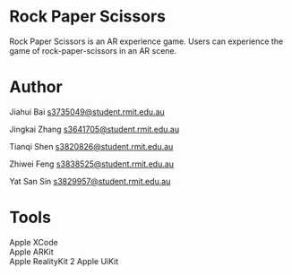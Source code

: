 # Rock Paper Scissors
Rock Paper Scissors is an AR experience game. Users can experience the game of rock-paper-scissors in an AR scene.

# Author

Jiahui Bai s3735049@student.rmit.edu.au

Jingkai Zhang s3641705@student.rmit.edu.au

Tianqi Shen s3820826@student.rmit.edu.au

Zhiwei Feng s3838525@student.rmit.edu.au

Yat San Sin s3829957@student.rmit.edu.au

# Tools

Apple XCode  
Apple ARKit  
Apple RealityKit 2
Apple UiKit